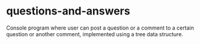 # questions-and-answers
Console program where user can post a question or a comment to a certain question or another comment, implemented using a tree data structure.
